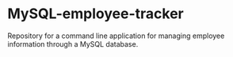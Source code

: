# MySQL-employee-tracker
Repository for a command line application for managing employee information through a MySQL database.
